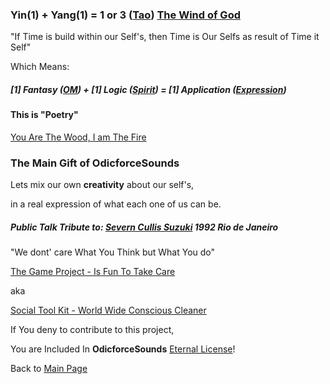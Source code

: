 ### Yin(1) + Yang(1) = 1 or 3 ([Tao](https://odicforcesounds.com/#/tao)) [The Wind of God](https://www.odicforcesounds.com/#/tao/the/wind/of/god)

"If Time is build within our Self's, then Time is Our Selfs as result of Time it Self"

Which Means:

##### [1] Fantasy ([OM](https://www.odicforcesounds.com/#/three/you/tell/me)) + [1] Logic ([Spirit](https://www.odicforcesounds.com/#/secret/responsability/exposed)) = [1] Application ([Expression](https://www.odicforcesounds.com/#/expression))

#### This is "Poetry"

[You Are The Wood, I am The Fire](https://odicforcesounds.com/#/you/are/the/wood/i/am/the/fire)

### The Main Gift of OdicforceSounds 

Lets mix our own **creativity** about our self's, 

in a real expression of what each one of us can be.

##### Public Talk Tribute to: [Severn Cullis Suzuki](https://odicforcesounds.com/#/we/must/change/our/ways) 1992 Rio de Janeiro

"We dont' care What You Think but What You do" 

[The Game Project - Is Fun To Take Care](https://www.odicforcesounds.com/#/the/fun/project/is/fun/to/take/care)

aka

[Social Tool Kit - World Wide Conscious Cleaner](https://odicforcesounds.com/#/tool/kit)

 If You deny to contribute to this project, 
 
 You are Included In <b>OdicforceSounds</b> [Eternal License](https://odicforcesounds.com/#/license)!

Back to [Main Page](../../../README.md)
